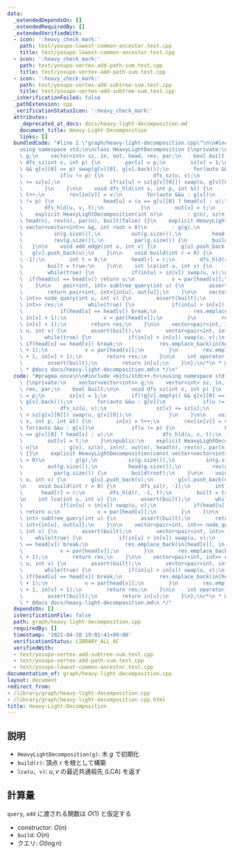 ```yaml
---
data:
  _extendedDependsOn: []
  _extendedRequiredBy: []
  _extendedVerifiedWith:
  - icon: ':heavy_check_mark:'
    path: test/yosupo-lowest-common-ancestor.test.cpp
    title: test/yosupo-lowest-common-ancestor.test.cpp
  - icon: ':heavy_check_mark:'
    path: test/yosupo-vertex-add-path-sum.test.cpp
    title: test/yosupo-vertex-add-path-sum.test.cpp
  - icon: ':heavy_check_mark:'
    path: test/yosupo-vertex-add-subtree-sum.test.cpp
    title: test/yosupo-vertex-add-subtree-sum.test.cpp
  _isVerificationFailed: false
  _pathExtension: cpp
  _verificationStatusIcon: ':heavy_check_mark:'
  attributes:
    _deprecated_at_docs: docs/heavy-light-decomposition.md
    document_title: Heavy-Light-Decomposition
    links: []
  bundledCode: "#line 2 \"graph/heavy-light-decomposition.cpp\"\n\n#include <bits/stdc++.h>\n\
    using namespace std;\n\nclass HeavyLightDecomposition {\nprivate:\n    vector<vector<int>>\
    \ g;\n    vector<int> sz, in, out, head, rev, par;\n    bool built;\n\n    void\
    \ dfs_sz(int v, int p) {\n        par[v] = p;\n        sz[v] = 1;\n        if(!g[v].empty()\
    \ && g[v][0] == p) swap(g[v][0], g[v].back());\n        for(auto &&u : g[v])\n\
    \            if(u != p) {\n                dfs_sz(u, v);\n                sz[v]\
    \ += sz[u];\n                if(sz[u] > sz[g[v][0]]) swap(u, g[v][0]);\n     \
    \       }\n    }\n\n    void dfs_hld(int v, int p, int &t) {\n        in[v] =\
    \ t++;\n        rev[in[v]] = v;\n        for(auto &&u : g[v])\n            if(u\
    \ != p) {\n                head[u] = (u == g[v][0] ? head[v] : u);\n         \
    \       dfs_hld(u, v, t);\n            }\n        out[v] = t;\n    }\n\npublic:\n\
    \    explicit HeavyLightDecomposition(int n)\n        : g(n), sz(n), in(n), out(n),\
    \ head(n), rev(n), par(n), built(false) {}\n    explicit HeavyLightDecomposition(const\
    \ vector<vector<int>> &g, int root = 0)\n        : g(g),\n          sz(g.size()),\n\
    \          in(g.size()),\n          out(g.size()),\n          head(g.size()),\n\
    \          rev(g.size()),\n          par(g.size()) {\n        build(root);\n \
    \   }\n\n    void add_edge(int u, int v) {\n        g[u].push_back(v);\n     \
    \   g[v].push_back(u);\n    }\n\n    void build(int r = 0) {\n        dfs_sz(r,\
    \ -1);\n        int t = 0;\n        head[r] = r;\n        dfs_hld(r, -1, t);\n\
    \        built = true;\n    }\n\n    int lca(int u, int v) {\n        assert(built);\n\
    \        while(true) {\n            if(in[u] > in[v]) swap(u, v);\n          \
    \  if(head[u] == head[v]) return u;\n            v = par[head[v]];\n        }\n\
    \    }\n\n    pair<int, int> subtree_query(int u) {\n        assert(built);\n\
    \        return pair<int, int>{in[u], out[u]};\n    }\n\n    vector<pair<int,\
    \ int>> node_query(int u, int v) {\n        assert(built);\n        vector<pair<int,\
    \ int>> res;\n        while(true) {\n            if(in[u] > in[v]) swap(u, v);\n\
    \            if(head[u] == head[v]) break;\n            res.emplace_back(in[head[v]],\
    \ in[v] + 1);\n            v = par[head[v]];\n        }\n        res.emplace_back(in[u],\
    \ in[v] + 1);\n        return res;\n    }\n\n    vector<pair<int, int>> edge_query(int\
    \ u, int v) {\n        assert(built);\n        vector<pair<int, int>> res;\n \
    \       while(true) {\n            if(in[u] > in[v]) swap(u, v);\n           \
    \ if(head[u] == head[v]) break;\n            res.emplace_back(in[head[v]], in[v]\
    \ + 1);\n            v = par[head[v]];\n        }\n        res.emplace_back(in[u]\
    \ + 1, in[v] + 1);\n        return res;\n    }\n\n    int operator[](int u) {\n\
    \        assert(built);\n        return in[u];\n    }\n};\n/*\n * @brief Heavy-Light-Decomposition\n\
    \ * @docs docs/heavy-light-decomposition.md\n */\n"
  code: "#pragma once\n\n#include <bits/stdc++.h>\nusing namespace std;\n\nclass HeavyLightDecomposition\
    \ {\nprivate:\n    vector<vector<int>> g;\n    vector<int> sz, in, out, head,\
    \ rev, par;\n    bool built;\n\n    void dfs_sz(int v, int p) {\n        par[v]\
    \ = p;\n        sz[v] = 1;\n        if(!g[v].empty() && g[v][0] == p) swap(g[v][0],\
    \ g[v].back());\n        for(auto &&u : g[v])\n            if(u != p) {\n    \
    \            dfs_sz(u, v);\n                sz[v] += sz[u];\n                if(sz[u]\
    \ > sz[g[v][0]]) swap(u, g[v][0]);\n            }\n    }\n\n    void dfs_hld(int\
    \ v, int p, int &t) {\n        in[v] = t++;\n        rev[in[v]] = v;\n       \
    \ for(auto &&u : g[v])\n            if(u != p) {\n                head[u] = (u\
    \ == g[v][0] ? head[v] : u);\n                dfs_hld(u, v, t);\n            }\n\
    \        out[v] = t;\n    }\n\npublic:\n    explicit HeavyLightDecomposition(int\
    \ n)\n        : g(n), sz(n), in(n), out(n), head(n), rev(n), par(n), built(false)\
    \ {}\n    explicit HeavyLightDecomposition(const vector<vector<int>> &g, int root\
    \ = 0)\n        : g(g),\n          sz(g.size()),\n          in(g.size()),\n  \
    \        out(g.size()),\n          head(g.size()),\n          rev(g.size()),\n\
    \          par(g.size()) {\n        build(root);\n    }\n\n    void add_edge(int\
    \ u, int v) {\n        g[u].push_back(v);\n        g[v].push_back(u);\n    }\n\
    \n    void build(int r = 0) {\n        dfs_sz(r, -1);\n        int t = 0;\n  \
    \      head[r] = r;\n        dfs_hld(r, -1, t);\n        built = true;\n    }\n\
    \n    int lca(int u, int v) {\n        assert(built);\n        while(true) {\n\
    \            if(in[u] > in[v]) swap(u, v);\n            if(head[u] == head[v])\
    \ return u;\n            v = par[head[v]];\n        }\n    }\n\n    pair<int,\
    \ int> subtree_query(int u) {\n        assert(built);\n        return pair<int,\
    \ int>{in[u], out[u]};\n    }\n\n    vector<pair<int, int>> node_query(int u,\
    \ int v) {\n        assert(built);\n        vector<pair<int, int>> res;\n    \
    \    while(true) {\n            if(in[u] > in[v]) swap(u, v);\n            if(head[u]\
    \ == head[v]) break;\n            res.emplace_back(in[head[v]], in[v] + 1);\n\
    \            v = par[head[v]];\n        }\n        res.emplace_back(in[u], in[v]\
    \ + 1);\n        return res;\n    }\n\n    vector<pair<int, int>> edge_query(int\
    \ u, int v) {\n        assert(built);\n        vector<pair<int, int>> res;\n \
    \       while(true) {\n            if(in[u] > in[v]) swap(u, v);\n           \
    \ if(head[u] == head[v]) break;\n            res.emplace_back(in[head[v]], in[v]\
    \ + 1);\n            v = par[head[v]];\n        }\n        res.emplace_back(in[u]\
    \ + 1, in[v] + 1);\n        return res;\n    }\n\n    int operator[](int u) {\n\
    \        assert(built);\n        return in[u];\n    }\n};\n/*\n * @brief Heavy-Light-Decomposition\n\
    \ * @docs docs/heavy-light-decomposition.md\n */"
  dependsOn: []
  isVerificationFile: false
  path: graph/heavy-light-decomposition.cpp
  requiredBy: []
  timestamp: '2021-04-10 19:01:41+09:00'
  verificationStatus: LIBRARY_ALL_AC
  verifiedWith:
  - test/yosupo-vertex-add-subtree-sum.test.cpp
  - test/yosupo-vertex-add-path-sum.test.cpp
  - test/yosupo-lowest-common-ancestor.test.cpp
documentation_of: graph/heavy-light-decomposition.cpp
layout: document
redirect_from:
- /library/graph/heavy-light-decomposition.cpp
- /library/graph/heavy-light-decomposition.cpp.html
title: Heavy-Light-Decomposition
---
```

## 説明

- `HeavyLightDecomposition(g)`: 木 $g$ で初期化
- `build(r)`: 頂点 $r$ を根として構築
- `lca(u, v)`: $u,v$ の最近共通祖先 $(\mathrm{LCA})$ を返す

## 計算量

`query`, `add` に渡される関数は $O(1)$ と仮定する

- constructor: $O(n)$
- `build`: $O(n)$
- クエリ: $O(\log n)$